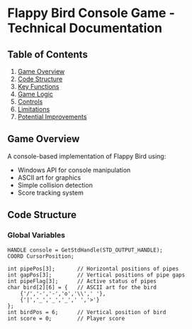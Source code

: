 # Flappy Bird Console Game - Technical Documentation

## Table of Contents
1. [Game Overview](#game-overview)
2. [Code Structure](#code-structure)
3. [Key Functions](#key-functions)
4. [Game Logic](#game-logic)
5. [Controls](#controls)
6. [Limitations](#limitations)
7. [Potential Improvements](#potential-improvements)

## Game Overview
A console-based implementation of Flappy Bird using:
- Windows API for console manipulation
- ASCII art for graphics
- Simple collision detection
- Score tracking system

## Code Structure

### Global Variables
```
HANDLE console = GetStdHandle(STD_OUTPUT_HANDLE);
COORD CursorPosition;

int pipePos[3];       // Horizontal positions of pipes
int gapPos[3];        // Vertical positions of pipe gaps
int pipeFlag[3];      // Active status of pipes
char bird[2][6] = {   // ASCII art for the bird
    {'/','-','-','o','\\',' '},
    {'|','_','_','_',' ','>'}
};
int birdPos = 6;      // Vertical position of bird
int score = 0;        // Player score
```
